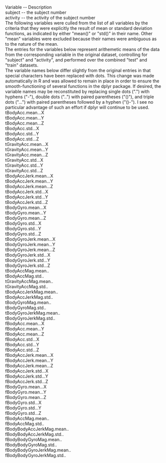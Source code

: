 Variable -- Description<br/>
subject -- the subject number<br/>
activity -- the activity of the subject number<br/>
The following variables were culled from the list of all variables by the criteria that they were explicitly the result of mean or standard deviation functions, as indicated by either "mean()" or "std()" in their name. Other "mean" variables were excluded because their names were ambiguous as to the nature of the mean.<br/>
The entries for the variables below represent arithemetic means of the data from the corresponding variable in the original dataset, controlling for "subject" and "activity", and performed over the combined "test" and "train" datasets.<br/>
The variable names below differ slightly from the original entries in that special characters have been replaced with dots. This change was made automatically in R and was allowed to remain in place in order to ensure the smooth-functioning of several functions in the dplyr package. If desired, the variable names may be reconstituted by replacing single dots (".") with hyphens ("-"), double dots ("..") with paired parentheses ("()"), and triple dots ("...") with paired parentheses followed by a hyphen ("()-"). I see no particular advantage of such an effort if dplyr will continue to be used.<br/>
tBodyAcc.mean...X<br/>
tBodyAcc.mean...Y<br/>
tBodyAcc.mean...Z<br/>
tBodyAcc.std...X<br/>
tBodyAcc.std...Y<br/>
tBodyAcc.std...Z<br/>
tGravityAcc.mean...X<br/>
tGravityAcc.mean...Y<br/>
tGravityAcc.mean...Z<br/>
tGravityAcc.std...X<br/>
tGravityAcc.std...Y<br/>
tGravityAcc.std...Z<br/>
tBodyAccJerk.mean...X<br/>
tBodyAccJerk.mean...Y<br/>
tBodyAccJerk.mean...Z<br/>
tBodyAccJerk.std...X<br/>
tBodyAccJerk.std...Y<br/>
tBodyAccJerk.std...Z<br/>
tBodyGyro.mean...X<br/>
tBodyGyro.mean...Y<br/>
tBodyGyro.mean...Z<br/>
tBodyGyro.std...X<br/>
tBodyGyro.std...Y<br/>
tBodyGyro.std...Z<br/>
tBodyGyroJerk.mean...X<br/>
tBodyGyroJerk.mean...Y<br/>
tBodyGyroJerk.mean...Z<br/>
tBodyGyroJerk.std...X<br/>
tBodyGyroJerk.std...Y<br/>
tBodyGyroJerk.std...Z<br/>
tBodyAccMag.mean..<br/>
tBodyAccMag.std..<br/>
tGravityAccMag.mean..<br/>
tGravityAccMag.std..<br/>
tBodyAccJerkMag.mean..<br/>
tBodyAccJerkMag.std..<br/>
tBodyGyroMag.mean..<br/>
tBodyGyroMag.std..<br/>
tBodyGyroJerkMag.mean..<br/>
tBodyGyroJerkMag.std..<br/>
fBodyAcc.mean...X<br/>
fBodyAcc.mean...Y<br/>
fBodyAcc.mean...Z<br/>
fBodyAcc.std...X<br/>
fBodyAcc.std...Y<br/>
fBodyAcc.std...Z<br/>
fBodyAccJerk.mean...X<br/>
fBodyAccJerk.mean...Y<br/>
fBodyAccJerk.mean...Z<br/>
fBodyAccJerk.std...X<br/>
fBodyAccJerk.std...Y<br/>
fBodyAccJerk.std...Z<br/>
fBodyGyro.mean...X<br/>
fBodyGyro.mean...Y<br/>
fBodyGyro.mean...Z<br/>
fBodyGyro.std...X<br/>
fBodyGyro.std...Y<br/>
fBodyGyro.std...Z<br/>
fBodyAccMag.mean..<br/>
fBodyAccMag.std..<br/>
fBodyBodyAccJerkMag.mean..<br/>
fBodyBodyAccJerkMag.std..<br/>
fBodyBodyGyroMag.mean..<br/>
fBodyBodyGyroMag.std..<br/>
fBodyBodyGyroJerkMag.mean..<br/>
fBodyBodyGyroJerkMag.std..<br/>
